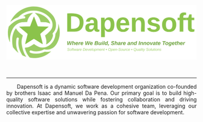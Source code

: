 <p align="center">
   <img src="https://raw.githubusercontent.com/dapensoft/.github/master/assets/images/dapensoft-logo-name-slogan.svg" alt="Dapensoft" width="750px">
</p>

<br>

---

<p style='text-align: justify;'>
	&emsp;&emsp;Dapensoft is a dynamic software development organization co-founded 
	by brothers Isaac and Manuel Da Pena. Our primary goal is to build high-quality 
	software solutions while fostering collaboration and driving innovation. At
	Dapensoft, we work as a cohesive team, leveraging our collective expertise
	and unwavering passion for software development.
</p>
